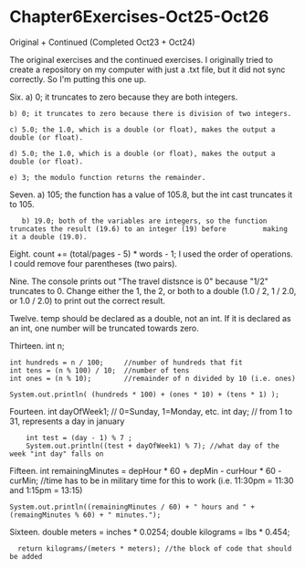 Chapter6Exercises-Oct25-Oct26
=============================

Original + Continued (Completed Oct23 + Oct24)

The original exercises and the continued exercises. I originally tried to create a repository on my computer with just a .txt file, but it did not sync correctly. So I'm putting this one up.

Six. a) 0; it truncates to zero because they are both integers.

    b) 0; it truncates to zero because there is division of two integers.
    
    c) 5.0; the 1.0, which is a double (or float), makes the output a double (or float).
    
    d) 5.0; the 1.0, which is a double (or float), makes the output a double (or float).
    
    e) 3; the modulo function returns the remainder.


Seven. a) 105; the function has a value of 105.8, but the int cast truncates it to 105.

       b) 19.0; both of the variables are integers, so the function truncates the result (19.6) to an integer (19) before    	  making it a double (19.0).


Eight. count += (total/pages - 5) * words - 1; I used the order of operations. I could remove four parentheses (two pairs).


Nine. The console prints out "The travel distsnce is 0" because "1/2" truncates to 0. Change either the 1, the 2, or both to       a double (1.0 / 2, 1 / 2.0, or 1.0 / 2.0) to print out the correct result.


Twelve. temp should be declared as a double, not an int. If it is declared as an int, one number will be truncated towards 		zero.


Thirteen.
	int n;
		
	int hundreds = n / 100;     //number of hundreds that fit
	int tens = (n % 100) / 10;  //number of tens
	int ones = (n % 10);        //remainder of n divided by 10 (i.e. ones)
		
	System.out.println( (hundreds * 100) + (ones * 10) + (tens * 1) );


Fourteen.   int dayOfWeek1; // 0=Sunday, 1=Monday, etc.
	    int day; // from 1 to 31, represents a day in january
				
	    int test = (day - 1) % 7 ;
	    System.out.println((test + dayOfWeek1) % 7); //what day of the week "int day" falls on


Fifteen.    int remainingMinutes = depHour * 60 + depMin - curHour * 60 - curMin; //time has to be in military time for this to work (i.e. 11:30pm = 11:30 and 1:15pm = 13:15)

	System.out.println((remainingMinutes / 60) + " hours and " + (remaingMinutes % 60) + " minutes.");


Sixteen.  double meters = inches * 0.0254;
  	  double kilograms = lbs * 0.454;
  
  	  return kilograms/(meters * meters); //the block of code that should be added
